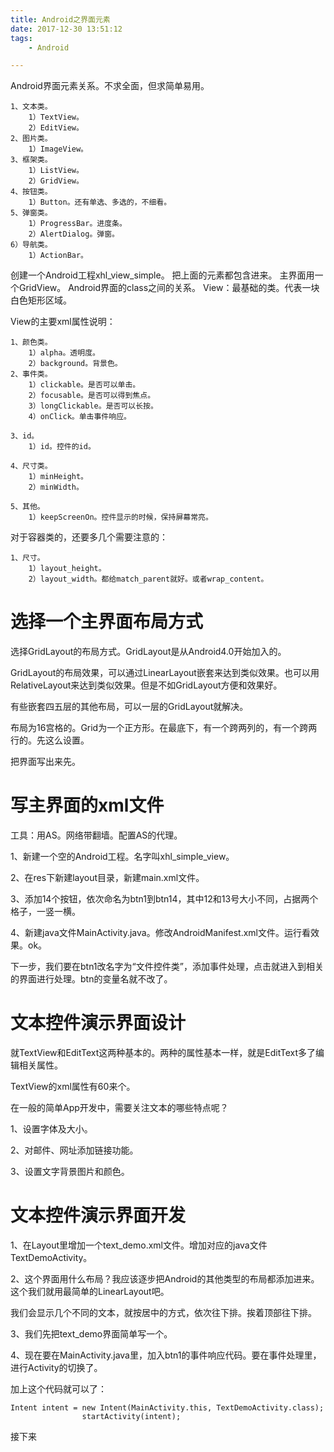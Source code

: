 ```yaml
---
title: Android之界面元素
date: 2017-12-30 13:51:12
tags:
	- Android

---
```




Android界面元素关系。不求全面，但求简单易用。

```
1、文本类。
	1）TextView。
	2）EditView。
2、图片类。
	1）ImageView。
3、框架类。
	1）ListView。
	2）GridView。
4、按钮类。
	1）Button。还有单选、多选的，不细看。
5、弹窗类。
	1）ProgressBar。进度条。
	2）AlertDialog。弹窗。
6）导航类。
	1）ActionBar。
```
创建一个Android工程xhl_view_simple。
把上面的元素都包含进来。
主界面用一个GridView。
Android界面的class之间的关系。
View：最基础的类。代表一块白色矩形区域。

View的主要xml属性说明：
```
1、颜色类。
	1）alpha。透明度。
	2）background。背景色。
2、事件类。
	1）clickable。是否可以单击。
	2）focusable。是否可以得到焦点。
	3）longClickable。是否可以长按。
	4）onClick。单击事件响应。
	
3、id。
	1）id。控件的id。
	
4、尺寸类。
	1）minHeight。
	2）minWidth。
	
5、其他。
	1）keepScreenOn。控件显示的时候，保持屏幕常亮。
```
对于容器类的，还要多几个需要注意的：
```
1、尺寸。
	1）layout_height。
	2）layout_width。都给match_parent就好。或者wrap_content。
```
# 选择一个主界面布局方式

选择GridLayout的布局方式。GridLayout是从Android4.0开始加入的。

GridLayout的布局效果，可以通过LinearLayout嵌套来达到类似效果。也可以用RelativeLayout来达到类似效果。但是不如GridLayout方便和效果好。

有些嵌套四五层的其他布局，可以一层的GridLayout就解决。

布局为16宫格的。Grid为一个正方形。在最底下，有一个跨两列的，有一个跨两行的。先这么设置。

把界面写出来先。

# 写主界面的xml文件

工具：用AS。网络带翻墙。配置AS的代理。

1、新建一个空的Android工程。名字叫xhl_simple_view。

2、在res下新建layout目录，新建main.xml文件。

3、添加14个按钮，依次命名为btn1到btn14，其中12和13号大小不同，占据两个格子，一竖一横。

4、新建java文件MainActivity.java。修改AndroidManifest.xml文件。运行看效果。ok。

下一步，我们要在btn1改名字为“文件控件类”，添加事件处理，点击就进入到相关的界面进行处理。btn的变量名就不改了。

# 文本控件演示界面设计

就TextView和EditText这两种基本的。两种的属性基本一样，就是EditText多了编辑相关属性。

TextView的xml属性有60来个。

在一般的简单App开发中，需要关注文本的哪些特点呢？

1、设置字体及大小。

2、对邮件、网址添加链接功能。

3、设置文字背景图片和颜色。

# 文本控件演示界面开发

1、在Layout里增加一个text_demo.xml文件。增加对应的java文件TextDemoActivity。

2、这个界面用什么布局？我应该逐步把Android的其他类型的布局都添加进来。这个我们就用最简单的LinearLayout吧。

我们会显示几个不同的文本，就按居中的方式，依次往下排。挨着顶部往下排。

3、我们先把text_demo界面简单写一个。

4、现在要在MainActivity.java里，加入btn1的事件响应代码。要在事件处理里，进行Activity的切换了。   

加上这个代码就可以了：

```
Intent intent = new Intent(MainActivity.this, TextDemoActivity.class);
                startActivity(intent);
```

接下来



